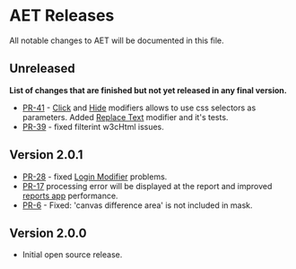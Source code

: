 # AET Releases
All notable changes to AET will be documented in this file.

## Unreleased
**List of changes that are finished but not yet released in any final version.**
- [PR-41](https://github.com/Cognifide/aet/pull/41) - [Click](https://github.com/Cognifide/aet/wiki/ClickModifier)
 and [Hide](https://github.com/Cognifide/aet/wiki/HideModifier) modifiers allows to use css selectors as parameters. 
 Added [Replace Text](https://github.com/Cognifide/aet/wiki/ReplaceTextModifier) modifier and it's tests.
- [PR-39](https://github.com/Cognifide/aet/pull/39) - fixed filterint w3cHtml issues.


## Version 2.0.1
- [PR-28](https://github.com/Cognifide/aet/pull/28) - fixed [Login Modifier](https://github.com/Cognifide/aet/wiki/LoginModifier) problems.
- [PR-17](https://github.com/Cognifide/aet/pull/17) processing error will be displayed at the report and improved [reports app](https://github.com/Cognifide/aet/wiki/SuiteReport) performance.
- [PR-6](https://github.com/Cognifide/aet/pull/6) - Fixed: 'canvas difference area' is not included in mask.

## Version 2.0.0
- Initial open source release.